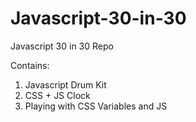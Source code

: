 # Javascript-30-in-30
Javascript 30 in 30 Repo

Contains:

1. Javascript Drum Kit
2. CSS + JS Clock
3. Playing with CSS Variables and JS
